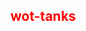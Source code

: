 <style>

  .red-text {
    color: red;
  }
  
  
  
  
  
  
  
  
  
  
  
  
  

</style>

<h2 class="red-text"> wot-tanks</h2>
